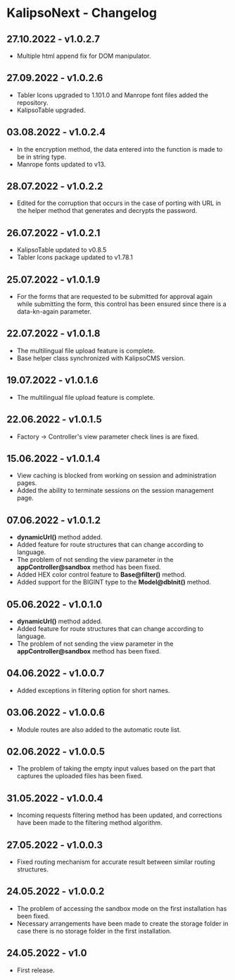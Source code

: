 # KalipsoNext - Changelog

## 27.10.2022 - **v1.0.2.7**
- Multiple html append fix for DOM manipulator.

## 27.09.2022 - **v1.0.2.6**
- Tabler Icons upgraded to 1.101.0 and Manrope font files added the repository.
- KalipsoTable upgraded.

## 03.08.2022 - **v1.0.2.4**
- In the encryption method, the data entered into the function is made to be in string type.
- Manrope fonts updated to v13.

## 28.07.2022 - **v1.0.2.2**
- Edited for the corruption that occurs in the case of porting with URL in the helper method that generates and decrypts the password.

## 26.07.2022 - **v1.0.2.1**
- KalipsoTable updated to v0.8.5
- Tabler Icons package updated to v1.78.1

## 25.07.2022 - **v1.0.1.9**
- For the forms that are requested to be submitted for approval again while submitting the form, this control has been ensured since there is a data-kn-again parameter.

## 22.07.2022 - **v1.0.1.8**
- The multilingual file upload feature is complete.
- Base helper class synchronized with KalipsoCMS version.

## 19.07.2022 - **v1.0.1.6**
- The multilingual file upload feature is complete.

## 22.06.2022 - **v1.0.1.5**
- Factory -> Controller's view parameter check lines is are fixed.

## 15.06.2022 - **v1.0.1.4**
- View caching is blocked from working on session and administration pages.
- Added the ability to terminate sessions on the session management page.

## 07.06.2022 - **v1.0.1.2**
- **dynamicUrl()** method added.
- Added feature for route structures that can change according to language.
- The problem of not sending the view parameter in the **appController@sandbox** method has been fixed.
- Added HEX color control feature to **Base@filter()** method.
- Added support for the BIGINT type to the **Model@dbInit()** method.

## 05.06.2022 - **v1.0.1.0**
- **dynamicUrl()** method added.
- Added feature for route structures that can change according to language.
- The problem of not sending the view parameter in the **appController@sandbox** method has been fixed.

## 04.06.2022 - **v1.0.0.7**
- Added exceptions in filtering option for short names.

## 03.06.2022 - **v1.0.0.6**
- Module routes are also added to the automatic route list.

## 02.06.2022 - **v1.0.0.5**
- The problem of taking the empty input values based on the part that captures the uploaded files has been fixed.

## 31.05.2022 - **v1.0.0.4**
- Incoming requests filtering method has been updated, and corrections have been made to the filtering method algorithm.

## 27.05.2022 - **v1.0.0.3**
- Fixed routing mechanism for accurate result between similar routing structures.

## 24.05.2022 - **v1.0.0.2**
- The problem of accessing the sandbox mode on the first installation has been fixed.
- Necessary arrangements have been made to create the storage folder in case there is no storage folder in the first installation.

## 24.05.2022 - **v1.0**
- First release.